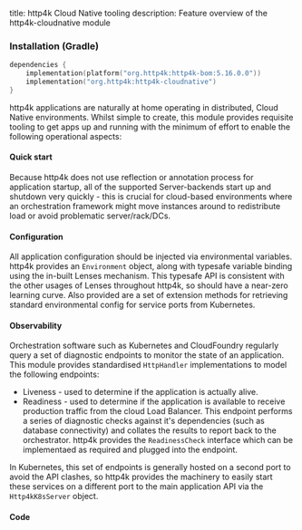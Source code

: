 title: http4k Cloud Native tooling
description: Feature overview of the http4k-cloudnative module

### Installation (Gradle)

```kotlin
dependencies {
    implementation(platform("org.http4k:http4k-bom:5.16.0.0"))
    implementation("org.http4k:http4k-cloudnative")
}
```

http4k applications are naturally at home operating in distributed, Cloud Native environments. Whilst simple to create, this module 
provides requisite tooling to get apps up and running with the minimum of effort to enable the following operational aspects:

#### Quick start
Because http4k does not use reflection or annotation process for application startup, all of the supported Server-backends 
start up and shutdown very quickly - this is crucial for cloud-based environments where an orchestration framework might move 
instances around to redistribute load or avoid problematic server/rack/DCs.

#### Configuration
All application configuration should be injected via environmental variables. http4k provides an `Environment` object, along with 
typesafe variable binding using the in-built Lenses mechanism. This typesafe API is consistent with the other usages of Lenses 
throughout http4k, so should have a near-zero learning curve. Also provided are a set of extension methods for retrieving standard 
environmental config for service ports from Kubernetes.

#### Observability
Orchestration software such as Kubernetes and CloudFoundry regularly query a set of diagnostic endpoints to monitor the state of an 
application. This module provides standardised `HttpHandler` implementations to model the following endpoints:

- Liveness - used to determine if the application is actually alive.
- Readiness - used to determine if the application is available to receive production traffic from the cloud Load Balancer. This 
endpoint performs a series of diagnostic checks against it's dependencies (such as database connectivity) and collates the 
results to report back to the orchestrator. http4k provides the `ReadinessCheck` interface which can be implementaed as required 
and plugged into the endpoint.

In Kubernetes, this set of endpoints is generally hosted on a second port to avoid the API clashes, so http4k provides the machinery to 
easily start these services on a different port to the main application API via the `Http4kK8sServer` object.
 
#### Code [<img class="octocat"/>](https://github.com/http4k/http4k/blob/master/src/docs/guide/reference/cloud_native/example_k8s.kt)

<script src="https://gist-it.appspot.com/https://github.com/http4k/http4k/blob/master/src/docs/guide/reference/cloud_native/example_k8s.kt"></script>


